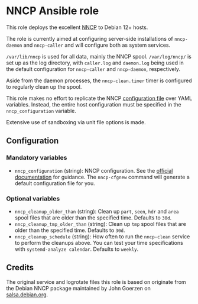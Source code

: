 # NNCP Ansible role

This role deploys the excellent [NNCP](https://nncp.mirrors.quux.org/) to
Debian 12+ hosts.

The role is currently aimed at configuring server-side installations of
`nncp-daemon` and `nncp-caller` and will configure both as system services.

`/var/lib/nncp` is used for all data, mainly the NNCP spool. `/var/log/nncp/`
is set up as the log directory, with `caller.log` and `daemon.log` being used
in the default configuration for `nncp-caller` and `nncp-daemon`, respectively.

Aside from the daemon processes, the `nncp-clean.timer` timer is configured to
regularly clean up the spool.

This role makes no effort to replicate the NNCP [configuration
file](https://nncp.mirrors.quux.org/Configuration.html) over YAML variables.
Instead, the entire host configuration must be specified in the
`nncp_configuration` variable.

Extensive use of sandboxing via unit file options is made.


## Configuration

### Mandatory variables

- `nncp_configuration` (string): NNCP configuration. See the [official
  documentation](https://nncp.mirrors.quux.org/Configuration.html) for guidance.
  The `nncp-cfgnew` command will generate a default configuration file for you.

### Optional variables

- `nncp_cleanup_older_than` (string): Clean up `part`, `seen`, `hdr` and `area`
  spool files that are older than the specified time. Defaults to `30d`.
- `nncp_cleanup_tmp_older_than` (string): Clean up `tmp` spool files that are
  older than the specified time. Defaults to `30d`.
- `nncp_cleanup_schedule` (string): How often to run the `nncp-clean` service to
  perform the cleanups above. You can test your time specifications with
  `systemd-analyze calendar`. Defaults to `weekly`.


## Credits

The original service and logrotate files this role is based on originate from
the Debian NNCP package maintained by John Goerzen on
[salsa.debian.org](https://salsa.debian.org/go-team/packages/nncp).


<!-- vim: set textwidth=80 sw=2 ts=2: -->

